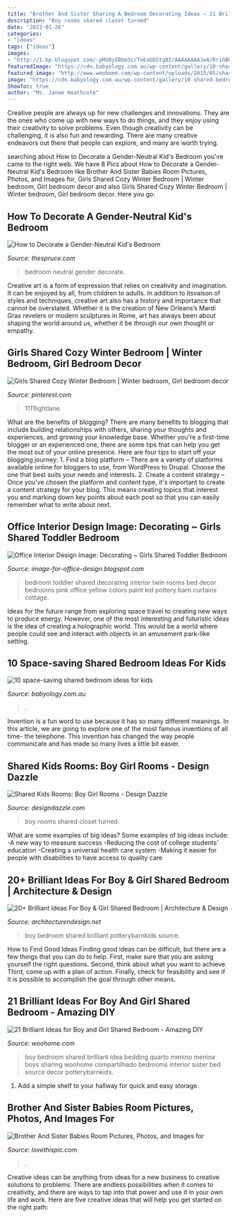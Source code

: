 ```yaml
---
title: "Brother And Sister Sharing A Bedroom Decorating Ideas ~ 21 Brilliant Ideas For Boy And Girl Shared Bedroom"
description: "Boy rooms shared closet turned"
date: "2023-01-26"
categories:
- "ideas"
tags: ["ideas"]
images:
- "http://1.bp.blogspot.com/-pMU8yDBbm3c/TeEobDStgBI/AAAAAAAAJeA/RriGBOLvB4M/s1600/shared-boy-girl-kids-rooms.jpg"
featuredImage: "https://cdn.babyology.com.au/wp-content/gallery/10-shared-bedroom-ideas/boy-and-girl-room.jpg"
featured_image: "http://www.woohome.com/wp-content/uploads/2015/05/shared-bedroom-boy-girl-woohome-9.jpg"
image: "https://cdn.babyology.com.au/wp-content/gallery/10-shared-bedroom-ideas/boy-and-girl-room.jpg"
ShowToc: true
author: "Ms. Janae Heathcote"
---
```



Creative people are always up for new challenges and innovations. They are the ones who come up with new ways to do things, and they enjoy using their creativity to solve problems. Even though creativity can be challenging, it is also fun and rewarding. There are many creative endeavors out there that people can explore, and many are worth trying.

	

		
searching about How to Decorate a Gender-Neutral Kid&#039;s Bedroom you've came to the right web. We have 8 Pics about How to Decorate a Gender-Neutral Kid&#039;s Bedroom like Brother And Sister Babies Room Pictures, Photos, and Images for, Girls Shared Cozy Winter Bedroom | Winter bedroom, Girl bedroom decor and also Girls Shared Cozy Winter Bedroom | Winter bedroom, Girl bedroom decor. Here you go:
		
    
## How To Decorate A Gender-Neutral Kid&#039;s Bedroom

<img loading=lazy src="https://fthmb.tqn.com/N9LXKw5r58M0krStk4aXZUV3zOo=/900x900/filters:fill(auto,1)/gender-neutral-bedroom-1-5771d47a5f9b58587521d18c.jpg" onerror="this.onerror=null;this.src='https://tse3.mm.bing.net/th?id=OIP._X3dbon_mMkRwNFfZZoDawHaHa&amp;pid=15.1';" alt="How to Decorate a Gender-Neutral Kid&#039;s Bedroom">

_Source: thespruce.com_

>bedroom neutral gender decorate. 

	

Creative art is a form of expression that relies on creativity and imagination. It can be enjoyed by all, from children to adults. In addition to itsvaison of styles and techniques, creative art also has a history and importance that cannot be overstated. Whether it is the creation of New Orleans’s Mardi Gras revelers or modern sculptures in Rome, art has always been about shaping the world around us, whether it be through our own thought or empathy.

    
## Girls Shared Cozy Winter Bedroom | Winter Bedroom, Girl Bedroom Decor

<img loading=lazy src="https://i.pinimg.com/originals/a8/0c/17/a80c17de463745e06d71432711a4d32c.jpg" onerror="this.onerror=null;this.src='https://tse3.mm.bing.net/th?id=OIP.bB92P0hLa4vVo9VhsDLeOQHaE7&amp;pid=15.1';" alt="Girls Shared Cozy Winter Bedroom | Winter bedroom, Girl bedroom decor">

_Source: pinterest.com_

>1111lightlane. 

	

What are the benefits of blogging?
There are many benefits to blogging that include building relationships with others, sharing your thoughts and experiences, and growing your knowledge base. Whether you're a first-time blogger or an experienced one, there are some tips that can help you get the most out of your online presence. Here are four tips to start off your blogging journey: 1. Find a blog platform – There are a variety of platforms available online for bloggers to use, from WordPress to Drupal. Choose the one that best suits your needs and interests. 2. Create a content strategy – Once you've chosen the platform and content type, it's important to create a content strategy for your blog. This means creating topics that interest you and marking down key points about each post so that you can easily remember what to write about next. 
    
## Office Interior Design Image: Decorating ~ Girls Shared Toddler Bedroom

<img loading=lazy src="http://2.bp.blogspot.com/-i_uig01abIY/Tg-1x2VjZEI/AAAAAAAAFlg/jFUohzgA8BU/s1600/GirlsRoomSideView.jpg" onerror="this.onerror=null;this.src='https://tse3.mm.bing.net/th?id=OIP.2XgaTokqKKIOy5Bt2xwZMgHaE8&amp;pid=15.1';" alt="Office Interior Design Image: Decorating ~ Girls Shared Toddler Bedroom">

_Source: image-for-office-design.blogspot.com_

>bedroom toddler shared decorating interior twin rooms bed decor bedrooms pink office yellow colors paint kid pottery barn curtains cottage. 

	

Ideas for the future range from exploring space travel to creating new ways to produce energy. However, one of the most interesting and futuristic ideas is the idea of creating a holographic world. This would be a world where people could see and interact with objects in an amusement park-like setting.

    
## 10 Space-saving Shared Bedroom Ideas For Kids

<img loading=lazy src="https://cdn.babyology.com.au/wp-content/gallery/10-shared-bedroom-ideas/boy-and-girl-room.jpg" onerror="this.onerror=null;this.src='https://tse4.mm.bing.net/th?id=OIP.gMDDdSBh9A6b0NluDJ5BUAHaFj&amp;pid=15.1';" alt="10 space-saving shared bedroom ideas for kids">

_Source: babyology.com.au_

>. 

	

Invention is a fun word to use because it has so many different meanings. In this article, we are going to explore one of the most famous inventions of all time- the telephone. This invention has changed the way people communicate and has made so many lives a little bit easier.

    
## Shared Kids Rooms: Boy Girl Rooms - Design Dazzle

<img loading=lazy src="http://1.bp.blogspot.com/-pMU8yDBbm3c/TeEobDStgBI/AAAAAAAAJeA/RriGBOLvB4M/s1600/shared-boy-girl-kids-rooms.jpg" onerror="this.onerror=null;this.src='https://tse2.mm.bing.net/th?id=OIP.XZxRvkWtgUCqImnos1kLOAHaKr&amp;pid=15.1';" alt="Shared Kids Rooms: Boy Girl Rooms - Design Dazzle">

_Source: designdazzle.com_

>boy rooms shared closet turned. 

	

What are some examples of big ideas?
Some examples of big ideas include: 
-A new way to measure success 
-Reducing the cost of college students' education 
-Creating a universal health care system
-Making it easier for people with disabilities to have access to quality care

    
## 20+ Brilliant Ideas For Boy &amp; Girl Shared Bedroom | Architecture &amp; Design

<img loading=lazy src="https://cdn.architecturendesign.net/wp-content/uploads/2015/05/AD-Shared-Bedroom-Boy-Girl-17.jpg" onerror="this.onerror=null;this.src='https://tse4.mm.bing.net/th?id=OIP.S02W3B5ltf0SxvCK2KQosAHaGh&amp;pid=15.1';" alt="20+ Brilliant Ideas For Boy &amp; Girl Shared Bedroom | Architecture &amp; Design">

_Source: architecturendesign.net_

>boy bedroom shared brilliant potterybarnkids source. 

	

How to Find Good Ideas
Finding good ideas can be difficult, but there are a few things that you can do to help. First, make sure that you are asking yourself the right questions. Second, think about what you want to achieve. Third, come up with a plan of action. Finally, check for feasibility and see if it is possible to accomplish the goal through other means.

    
## 21 Brilliant Ideas For Boy And Girl Shared Bedroom - Amazing DIY

<img loading=lazy src="http://www.woohome.com/wp-content/uploads/2015/05/shared-bedroom-boy-girl-woohome-9.jpg" onerror="this.onerror=null;this.src='https://tse4.mm.bing.net/th?id=OIP.O-6Vrgx7HhE6ReoZPMcTHAHaF2&amp;pid=15.1';" alt="21 Brilliant Ideas for Boy and Girl Shared Bedroom - Amazing DIY">

_Source: woohome.com_

>boy bedroom shared brilliant idea bedding quarto menino menina boys sharing woohome compartilhado bedrooms interior sister bed source decor potterybarnkids. 

	

1. Add a simple shelf to your hallway for quick and easy storage.

    
## Brother And Sister Babies Room Pictures, Photos, And Images For

<img loading=lazy src="http://www.lovethispic.com/uploaded_images/35673-Brother-And-Sister-Babies-Room.jpg" onerror="this.onerror=null;this.src='https://tse2.mm.bing.net/th?id=OIP.rqQRD5BR0-_pFX2FwOozhwHaHH&amp;pid=15.1';" alt="Brother And Sister Babies Room Pictures, Photos, and Images for">

_Source: lovethispic.com_

>. 

	

Creative ideas can be anything from ideas for a new business to creative solutions to problems. There are endless possibilities when it comes to creativity, and there are ways to tap into that power and use it in your own life and work. Here are five creative ideas that will help you get started on the right path: 

